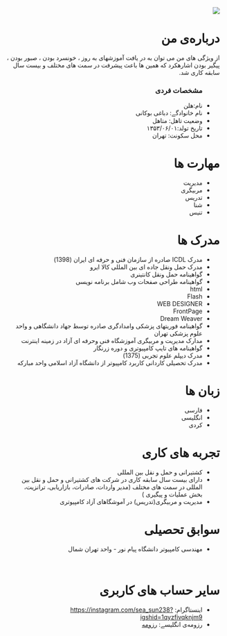 <div dir="rtl">
  <img src="https://avatars2.githubusercontent.com/u/73912374?s=400&u=f04d79a1496794950a6c592f16ff1626d211f0b0&v=4" />
  <h1> درباره‌ی من</h1>
  <p>از ویژگی های من می توان به در یافت آموزشهای به روز ، خونسرد بودن ، صبور بودن ، پیگیر بودن اشارهکرد که همین ها باعث پیشرفت در سمت های مختلف و بیست سال سابقه کاری شد.</p>
  
  <ul>
    <h3> مشخصات فردی</h3>
  <li>نام:هلن </li>
  <li>نام خانوادگے: دباغی بوکانی</li>
  <li>وضعیت تاهل: متاهل</li>
  <li>تاریخ تولد:۱۳۵۳/۰۶/۰۱</li>
  <li>محل سکونت: تهران</li>
</ul>

  
<h1>مهارت ها</h1>

<ul>
  <li>مدیریت</li>
  <li>مربیگری</li>
  <li>تدریس</li>
  <li>شنا</li>
  <li>تنیس</li>

</ul>

<h1> مدرک ها</h1>
<ul>
  <li> مدرک ICDL صادره از سازمان فنی و حرفه ای ایران (1398)</li>
  <li> مدرک حمل ونقل جاده ای بین المللی کالا ایرو </li>
  <li> گواهینامه حمل ونقل کانتینری </li>
  <li> گواهینامه طراحی صفحات وب شامل برنامه نویسی</li>
  <li>html</li>
  <li>Flash</li>
  <li>WEB DESIGNER</li>
  <li>FrontPage</li>
  <li>Dream Weaver </li>
  <li>گواهینامه فوریتهای پزشکی وامدادگری صادره توسط جهاد دانشگاهی و واحد علوم پزشکی تهران </li>
  <li>مدارک مدیریت و مربیگری آموزشگاه فنی وحرفه ای آزاد در زمینه اینترنت</li>
  <li>گواهینامه های تایپ کامپیوتری و دوره زرنگار </li>
  <li>مدرک دیپلم علوم تجربی (1375)</li>
  <li> مدرک تحصیلی کاردانی کاربرد کامپیوتر 
از دانشگاه آزاد اسلامی واحد مبارکه  
</li>

</ul>

<h1> زبان ها</h1>
<ul>
  <li>فارسی</li>
  <li>انگلیسی</li>
  <li>کردی</li>
</ul>

<h1>تجربه های کاری </h1>
<ul>
   <li>کشتیرانی و حمل و نقل بین المللی</li>
   <li>دارای بیست سال سابقه کاری در شرکت های کشتیرانی و حمل و نقل بین المللی در سمت 
های مختلف (مدیر واردات، صادرات، بازاریابی، ترانزیت، بخش عملیات و پیگیری ) 
</li>
  <li>مدیریت و مربیگری(تدریس) در آموشگاهای آزاد کامپیوتری</li>
</ul>

<h1>سوابق تحصیلی </h1>
<ul>
   <li> مهندسی کامپیوتر دانشگاه پیام نور - واحد تهران شمال </li>

</ul>

<br/>

<h1>سایر حساب های کاربری </h1>
<ul>
  <li>اینستاگرام: <a href="https://instagram.com/sea_sun238?igshid=1qyzfivqknjm9">https://instagram.com/sea_sun238?igshid=1qyzfivqknjm9</a></li>
  <li>رزومه‌ی انگلیسے: <a href="https://seasun238.github.io/"> رزومه </a></li>
</ul>
